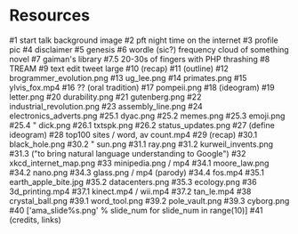 # Resources

#1 start talk background image
#2 pft night time on the internet
#3 profile pic
#4 disclaimer
#5 genesis
#6 wordle (sic?) frequency cloud of something novel 
#7 gaiman's library
#7.5 20-30s of fingers with PHP thrashing
#8 TREAM
#9 text edit tweet large
#10 (recap)
#11 (outline)
#12 brogrammer_evolution.png
#13 ug_lee.png
#14 primates.png
#15 ylvis_fox.mp4
#16 ?? (oral tradition)
#17 pompeii.png
#18 (ideogram)
#19 letter.png
#20 durability.png
#21 gutenberg.png
#22 industrial_revolution.png
#23 assembly_line.png
#24 electronics_adverts.png
#25.1 dyac.png
#25.2 memes.png
#25.3 emoji.png
#25.4 " dick.png
#26.1 txtspk.png
#26.2 status_updates.png
#27 (define ideogram)
#28 top100 sites / word, av count.mp4
#29 (recap)
#30.1 black_hole.png
#30.2 " sun.png
#31.1 ray.png
#31.2 kurweil_invents.png
#31.3 ("to bring natural language understanding to Google")
#32 xkcd_internet_map.png
#33 minipedia.png / mp4
#34.1 moore_law.png
#34.2 nano.png
#34.3 glass.png / mp4 (parody)
#34.4 fos.mp4
#35.1 earth_apple_bite.jpg
#35.2 datacenters.png
#35.3 ecology.png
#36 3d_printing.mp4
#37.1 kinect.mp4 / wii.mp4
#37.2 tan_le.mp4
#38 crystal_ball.png
#39.1 word_tool.png
#39.2 pole_vault.png
#39.3 cyborg.png
#40 ['ama_slide%s.png' % slide_num for slide_num in range(10)]
#41 (credits, links)
